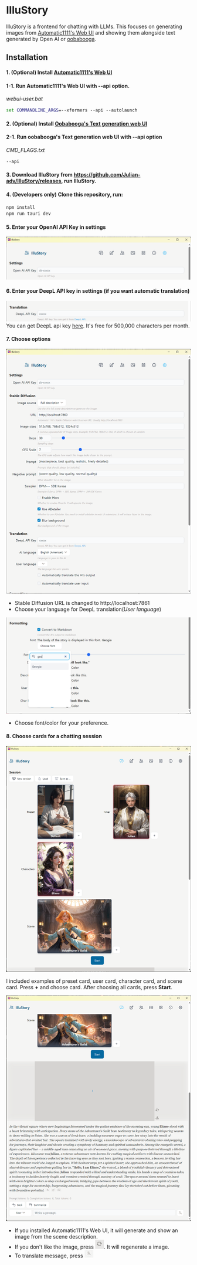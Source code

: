 # IlluStory

IlluStory is a frontend for chatting with LLMs. This focuses on generating images from
[Automatic1111's Web UI](https://github.com/AUTOMATIC1111/stable-diffusion-webui) and
showing them alongside text generated by Open AI or
[oobabooga](https://github.com/oobabooga/text-generation-webui).

## Installation

#### 1. (Optional) Install [Automatic1111's Web UI](https://github.com/AUTOMATIC1111/stable-diffusion-webui)

#### 1-1. Run Automatic1111's Web UI with --api option.

_webui-user.bat_

```bat
set COMMANDLINE_ARGS=--xformers --api --autolaunch
```

#### 2. (Optional) Install [Oobabooga's Text generation web UI](https://github.com/oobabooga/text-generation-webui)

#### 2-1. Run oobabooga's Text generation web UI with --api option

_CMD_FLAGS.txt_

```bat
--api
```

#### 3. Download IlluStory from https://github.com/Julian-adv/IlluStory/releases, run IlluStory.

#### 4. (Developers only) Clone this repository, run:

```sh
npm install
npm run tauri dev
```

#### 5. Enter your OpenAI API Key in settings

![Settings API](screenshots/screen-api-key.png)

#### 6. Enter your DeepL API key in settings (if you want automatic translation)

![Settings API](screenshots/setting-deepl-key.png)
You can get DeepL api key [here](https://www.deepl.com/pro-api). It's free for 500,000 characters per month.

#### 7. Choose options

![Settings](screenshots/settings.png)

- Stable Diffusion URL is changed to http://localhost:7861
- Choose your language for DeepL translation(_User language_)

![Settings font](screenshots/settings-font.png)

- Choose font/color for your preference.

#### 8. Choose cards for a chatting session

![Choose cards](screenshots/choose-cards.png)

I included examples of preset card, user card, character card, and scene card.
Press **+** and choose card. After choosing all cards, press **Start**.

![Write tab description 2](screenshots/chatting.png)

- If you installed Automatic1111's Web UI, it will generate and show an image from the scene description.
- If you don't like the image, press ![regenerate](screenshots/regenerate.png). It will regenerate a image.
- To translate message, press ![translate](screenshots/translate.png)
